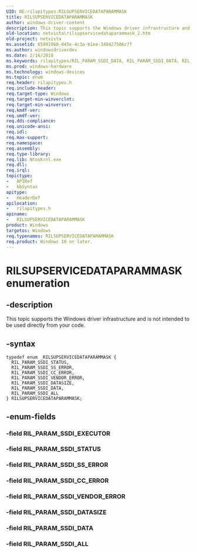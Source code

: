 ```yaml
---
UID: NE:rilapitypes.RILSUPSERVICEDATAPARAMMASK
title: RILSUPSERVICEDATAPARAMMASK
author: windows-driver-content
description: This topic supports the Windows driver infrastructure and is not intended to be used directly from your code.
old-location: netvista\rilsupservicedataparammask_2.htm
old-project: netvista
ms.assetid: 65901068-d45e-4c3a-b1ee-340427506c7f
ms.author: windowsdriverdev
ms.date: 2/16/2018
ms.keywords: rilapitypes/RIL_PARAM_SSDI_DATA, RIL_PARAM_SSDI_DATA, RIL_PARAM_SSDI_DATASIZE, rilapitypes/RIL_PARAM_SSDI_STATUS, RIL_PARAM_SSDI_ALL, RILSUPSERVICEDATAPARAMMASK, rilapitypes/RIL_PARAM_SSDI_SS_ERROR, rilapitypes/RIL_PARAM_SSDI_CC_ERROR, rilapitypes/RIL_PARAM_SSDI_VENDOR_ERROR, rilapitypes/RIL_PARAM_SSDI_DATASIZE, RILSUPSERVICEDATAPARAMMASK enumeration [Network Drivers Starting with Windows Vista], rilapitypes/RIL_PARAM_SSDI_ALL, RIL_PARAM_SSDI_STATUS, RIL_PARAM_SSDI_CC_ERROR, RIL_PARAM_SSDI_SS_ERROR, rilapitypes/RILSUPSERVICEDATAPARAMMASK, netvista.rilsupservicedataparammask_2, RIL_PARAM_SSDI_VENDOR_ERROR
ms.prod: windows-hardware
ms.technology: windows-devices
ms.topic: enum
req.header: rilapitypes.h
req.include-header: 
req.target-type: Windows
req.target-min-winverclnt: 
req.target-min-winversvr: 
req.kmdf-ver: 
req.umdf-ver: 
req.ddi-compliance: 
req.unicode-ansi: 
req.idl: 
req.max-support: 
req.namespace: 
req.assembly: 
req.type-library: 
req.lib: NtosKrnl.exe
req.dll: 
req.irql: 
topictype:
-	APIRef
-	kbSyntax
apitype:
-	HeaderDef
apilocation:
-	rilapitypes.h
apiname:
-	RILSUPSERVICEDATAPARAMMASK
product: Windows
targetos: Windows
req.typenames: RILSUPSERVICEDATAPARAMMASK
req.product: Windows 10 or later.
---
```


# RILSUPSERVICEDATAPARAMMASK enumeration


## -description


This topic supports the Windows driver infrastructure and is not intended to be used directly from your code. 


## -syntax


````
typedef enum _RILSUPSERVICEDATAPARAMMASK { 
  RIL_PARAM_SSDI_STATUS,
  RIL_PARAM_SSDI_SS_ERROR,
  RIL_PARAM_SSDI_CC_ERROR,
  RIL_PARAM_SSDI_VENDOR_ERROR,
  RIL_PARAM_SSDI_DATASIZE,
  RIL_PARAM_SSDI_DATA,
  RIL_PARAM_SSDI_ALL
} RILSUPSERVICEDATAPARAMMASK;
````


## -enum-fields




### -field RIL_PARAM_SSDI_EXECUTOR


### -field RIL_PARAM_SSDI_STATUS


### -field RIL_PARAM_SSDI_SS_ERROR


### -field RIL_PARAM_SSDI_CC_ERROR


### -field RIL_PARAM_SSDI_VENDOR_ERROR


### -field RIL_PARAM_SSDI_DATASIZE


### -field RIL_PARAM_SSDI_DATA


### -field RIL_PARAM_SSDI_ALL

